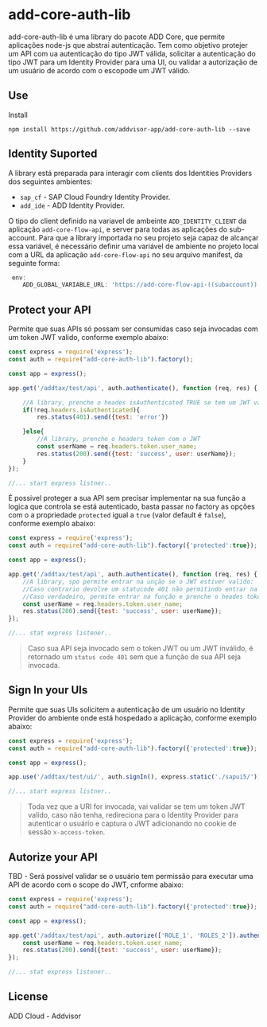 # add-core-auth-lib
add-core-auth-lib é uma library do pacote ADD Core, que permite aplicações node-js que abstrai autenticação. Tem como objetivo protejer um API com ua autenticação do tipo JWT válida, solicitar a autenticação do tipo JWT para um Identity Provider para uma UI, ou validar a autorização de um usuário de acordo com o escopode um JWT válido.

## Use
Install

`npm install https://github.com/addvisor-app/add-core-auth-lib --save`


## Identity Suported
A library está preparada para interagir com clients dos Identities Providers dos seguintes ambientes:

* `sap_cf` - SAP Cloud Foundry Identity Provider.
* `add_ide` - ADD Identity Provider.

O tipo do client definido na variavel de ambeinte `ADD_IDENTITY_CLIENT` da aplicação `add-core-flow-api`, e server para todas as aplicações do sub-account. Para que a library importada no seu projeto seja capaz de alcançar essa variável, é necessário definir uma variável de ambiente no projeto local com a URL da aplicação `add-core-flow-api` no seu arquivo manifest, da seguinte forma:

```javascript
 env:
    ADD_GLOBAL_VARIABLE_URL: 'https://add-core-flow-api-((subaccount)).((domain))/add/flow/runtime/variables'
```

## Protect your API
Permite que suas APIs só possam ser consumidas caso seja invocadas com um token JWT valido, conforme exemplo abaixo:

```javascript
const express = require('express');
const auth = require("add-core-auth-lib").factory();

const app = express();

app.get('/addtax/test/api', auth.authenticate(), function (req, res) {

    //A library, prenche o heades isAuthenticated TRUE se tem um JWT válido
    if(!req.headers.isAuthenticated){
        res.status(401).send({test: 'error'})

    }else{
        //A library, prenche o headers token com o JWT
        const userName = req.headers.token.user_name;
        res.status(200).send({test: 'success', user: userName});
    }
});

//... start express listner..
```

É possivel proteger a sua API sem precisar implementar na sua função a logica que controla se está autenticado, basta passar no factory as opções com o a propriedade `protected` igual a `true` (valor default é `false`), conforme exemplo abaixo:

```javascript
const express = require('express');
const auth = require("add-core-auth-lib").factory({'protected':true});

const app = express();

app.get('/addtax/test/api', auth.authenticate(), function (req, res) {
    //A library, spo permite entrar na unção se o JWT estiver valido:
    //Caso contrario devolve um statucode 401 não permitindo entrar na função;
    //Caso verdadeiro, permite entrar na função e prenche o heades token com o JWT;
    const userName = req.headers.token.user_name;
    res.status(200).send({test: 'success', user: userName});
});

//... stat express listener..
```

> Caso sua API seja invocado sem o token JWT ou um JWT inválido, é retornado um `status code 401` sem que a função de sua API seja invocada.


## Sign In your UIs
Permite que suas UIs solicitem a autenticação de um usuário no Identity Provider do ambiente onde está hospedado a aplicação, conforme exemplo abaixo:

```javascript
const express = require('express');
const auth = require("add-core-auth-lib").factory({'protected':true});

const app = express();

app.use('/addtax/test/ui/', auth.signIn(), express.static('./sapui5/'));

//... start express listner..
```
> Toda vez que a URI for invocada, vai validar se tem um token JWT valido, caso não tenha, redireciona para o Identity Provider para autenticar o usuário e captura o JWT adicionando no cookie de sessão `x-access-token`.


## Autorize your API
TBD - Será possivel validar se o usuário tem permissão para executar uma API de acordo com o scope do JWT, cnforme abaixo:

```javascript
const express = require('express');
const auth = require("add-core-auth-lib").factory({'protected':true});

const app = express();

app.get('/addtax/test/api', auth.autorize(['ROLE_1', 'ROLES_2']).authenticate(), function (req, res) {
    const userName = req.headers.token.user_name;
    res.status(200).send({test: 'success', user: userName});
});

//... stat express listener..
```

## License

ADD Cloud - Addvisor
